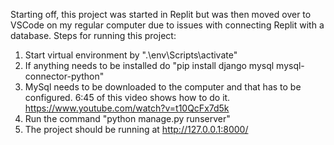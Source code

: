 Starting off, this project was started in Replit but was then moved over to VSCode on my regular computer due to issues with connecting Replit with a database. 
Steps for running this project:
1. Start virtual environment by ".\env\Scripts\activate"
2. If anything needs to be installed do "pip install django mysql mysql-connector-python"
3. MySql needs to be downloaded to the computer and that has to be configured. 6:45 of this video shows how to do it. https://www.youtube.com/watch?v=t10QcFx7d5k
4. Run the command "python manage.py runserver"
5. The project should be running at http://127.0.0.1:8000/



